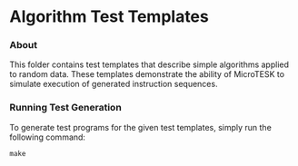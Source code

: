 Algorithm Test Templates
=============================

### About

This folder contains test templates that describe simple algorithms applied to random data.
These templates demonstrate the ability of MicroTESK to simulate execution of generated instruction
sequences.

### Running Test Generation

To generate test programs for the given test templates, simply run the following command:

    make
